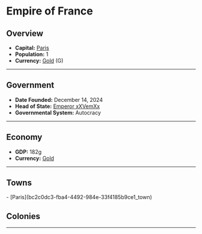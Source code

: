 <!--UNDEDITED FILE, remove this entire line if this file has been edited!-->
# <!--NAME-->Empire of France<!--NAME-->

## Overview

- **Capital:** <!--CAPITAL_LINK-->[Paris](bc2c0dc3-fba4-4492-984e-33f4185b9ce1_town)<!--CAPITAL_LINK-->
- **Population:** <!--POPULATION-->1<!--POPULATION-->
- **Currency:** <!--CURRENCY_LINK-->[Gold](Gold_currency)<!--CURRENCY_LINK--> (<!--CURRENCY_ABV-->G<!--CURRENCY_ABV-->)

---

## Government

- **Date Founded:** <!--FOUNDED-->December 14, 2024<!--FOUNDED-->
- **Head of State:** <!--LEADER_TITLE_LINK-->[Emperor xXVemXx](xXVemXx_user)<!--LEADER_TITLE_LINK-->
- **Governmental System:** <!--GOVERNMENT-->Autocracy<!--GOVERNMENT-->

---

## Economy

- **GDP:** <!--GDP-->182g<!--GDP-->
- **Currency:** <!--CURRENCY_LINK-->[Gold](Gold_currency)<!--CURRENCY_LINK-->

---

## Towns

<!--TOWNS-->- [Paris](bc2c0dc3-fba4-4492-984e-33f4185b9ce1_town)<!--TOWNS-->

## Colonies

<!--COLONIES--><!--COLONIES-->

---